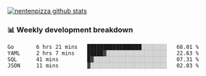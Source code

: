 [![nentenpizza github stats](https://github-readme-stats.vercel.app/api?username=nentenpizza&count_private=true)](https://github.com/anuraghazra/github-readme-stats)

### 📊 Weekly development breakdown
<!--START_SECTION:waka-->
```text
Go       6 hrs 21 mins   █████████████████░░░░░░░░   68.01 % 
YAML     2 hrs 7 mins    █████▓░░░░░░░░░░░░░░░░░░░   22.63 % 
SQL      41 mins         █▓░░░░░░░░░░░░░░░░░░░░░░░   07.31 % 
JSON     11 mins         ▓░░░░░░░░░░░░░░░░░░░░░░░░   02.03 % 
```
<!--END_SECTION:waka-->

